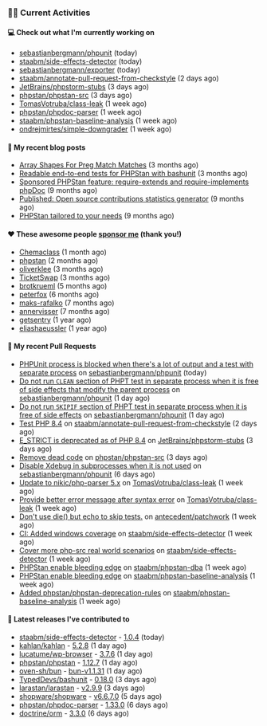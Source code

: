 ### 👨‍💻 Current Activities


#### 💻 Check out what I'm currently working on

- [sebastianbergmann/phpunit](https://github.com/sebastianbergmann/phpunit) (today)
- [staabm/side-effects-detector](https://github.com/staabm/side-effects-detector) (today)
- [sebastianbergmann/exporter](https://github.com/sebastianbergmann/exporter) (today)
- [staabm/annotate-pull-request-from-checkstyle](https://github.com/staabm/annotate-pull-request-from-checkstyle) (2 days ago)
- [JetBrains/phpstorm-stubs](https://github.com/JetBrains/phpstorm-stubs) (3 days ago)
- [phpstan/phpstan-src](https://github.com/phpstan/phpstan-src) (3 days ago)
- [TomasVotruba/class-leak](https://github.com/TomasVotruba/class-leak) (1 week ago)
- [phpstan/phpdoc-parser](https://github.com/phpstan/phpdoc-parser) (1 week ago)
- [staabm/phpstan-baseline-analysis](https://github.com/staabm/phpstan-baseline-analysis) (1 week ago)
- [ondrejmirtes/simple-downgrader](https://github.com/ondrejmirtes/simple-downgrader) (1 week ago)


#### 📜 My recent blog posts

- [Array Shapes For Preg Match Matches](https://staabm.github.io/2024/07/05/array-shapes-for-preg-match-matches.html) (3 months ago)
- [Readable end-to-end tests for PHPStan with bashunit](https://staabm.github.io/2024/06/28/readable-phpstan-end-to-end-tests-with-bashunit.html) (3 months ago)
- [Sponsored PHPStan feature: require-extends and require-implements phpDoc](https://staabm.github.io/2024/01/15/phpstan-require-extends-implements.html) (9 months ago)
- [Published: Open source contributions statistics generator](https://staabm.github.io/2024/01/10/oss-contribs-published.html) (9 months ago)
- [PHPStan tailored to your needs](https://staabm.github.io/2024/01/01/phpstan-customizing.html) (9 months ago)


#### ❤️ These awesome people [sponsor me](https://github.com/sponsors/staabm) (thank you!)

- [Chemaclass](https://github.com/Chemaclass) (1 month ago)
- [phpstan](https://github.com/phpstan) (2 months ago)
- [oliverklee](https://github.com/oliverklee) (3 months ago)
- [TicketSwap](https://github.com/TicketSwap) (3 months ago)
- [brotkrueml](https://github.com/brotkrueml) (5 months ago)
- [peterfox](https://github.com/peterfox) (6 months ago)
- [maks-rafalko](https://github.com/maks-rafalko) (7 months ago)
- [annervisser](https://github.com/annervisser) (7 months ago)
- [getsentry](https://github.com/getsentry) (1 year ago)
- [eliashaeussler](https://github.com/eliashaeussler) (1 year ago)


#### 🔨 My recent Pull Requests

- [PHPUnit process is blocked when there&#39;s a lot of output and a test with separate process](https://github.com/sebastianbergmann/phpunit/pull/6003) on [sebastianbergmann/phpunit](https://github.com/sebastianbergmann/phpunit) (today)
- [Do not run `CLEAN` section of PHPT test in separate process when it is free of side effects that modify the parent process](https://github.com/sebastianbergmann/phpunit/pull/5999) on [sebastianbergmann/phpunit](https://github.com/sebastianbergmann/phpunit) (1 day ago)
- [Do not run `SKIPIF` section of PHPT test in separate process when it is free of side effects](https://github.com/sebastianbergmann/phpunit/pull/5998) on [sebastianbergmann/phpunit](https://github.com/sebastianbergmann/phpunit) (1 day ago)
- [Test PHP 8.4](https://github.com/staabm/annotate-pull-request-from-checkstyle/pull/117) on [staabm/annotate-pull-request-from-checkstyle](https://github.com/staabm/annotate-pull-request-from-checkstyle) (2 days ago)
- [E_STRICT is deprecated as of PHP 8.4](https://github.com/JetBrains/phpstorm-stubs/pull/1681) on [JetBrains/phpstorm-stubs](https://github.com/JetBrains/phpstorm-stubs) (3 days ago)
- [Remove dead code](https://github.com/phpstan/phpstan-src/pull/3575) on [phpstan/phpstan-src](https://github.com/phpstan/phpstan-src) (3 days ago)
- [Disable Xdebug in subprocesses when it is not used](https://github.com/sebastianbergmann/phpunit/pull/5989) on [sebastianbergmann/phpunit](https://github.com/sebastianbergmann/phpunit) (6 days ago)
- [Update to nikic/php-parser 5.x](https://github.com/TomasVotruba/class-leak/pull/47) on [TomasVotruba/class-leak](https://github.com/TomasVotruba/class-leak) (1 week ago)
- [Provide better error message after syntax error](https://github.com/TomasVotruba/class-leak/pull/46) on [TomasVotruba/class-leak](https://github.com/TomasVotruba/class-leak) (1 week ago)
- [Don&#39;t use die() but echo to skip tests.](https://github.com/antecedent/patchwork/pull/168) on [antecedent/patchwork](https://github.com/antecedent/patchwork) (1 week ago)
- [CI: Added windows coverage](https://github.com/staabm/side-effects-detector/pull/13) on [staabm/side-effects-detector](https://github.com/staabm/side-effects-detector) (1 week ago)
- [Cover more php-src real world scenarios](https://github.com/staabm/side-effects-detector/pull/12) on [staabm/side-effects-detector](https://github.com/staabm/side-effects-detector) (1 week ago)
- [PHPStan enable bleeding edge](https://github.com/staabm/phpstan-dba/pull/692) on [staabm/phpstan-dba](https://github.com/staabm/phpstan-dba) (1 week ago)
- [PHPStan enable bleeding edge](https://github.com/staabm/phpstan-baseline-analysis/pull/184) on [staabm/phpstan-baseline-analysis](https://github.com/staabm/phpstan-baseline-analysis) (1 week ago)
- [Added phpstan/phpstan-deprecation-rules](https://github.com/staabm/phpstan-baseline-analysis/pull/183) on [staabm/phpstan-baseline-analysis](https://github.com/staabm/phpstan-baseline-analysis) (1 week ago)


#### 🔭 Latest releases I've contributed to

- [staabm/side-effects-detector](https://github.com/staabm/side-effects-detector) - [1.0.4](https://github.com/staabm/side-effects-detector/releases/tag/1.0.4) (today)
- [kahlan/kahlan](https://github.com/kahlan/kahlan) - [5.2.8](https://github.com/kahlan/kahlan/releases/tag/5.2.8) (1 day ago)
- [lucatume/wp-browser](https://github.com/lucatume/wp-browser) - [3.7.6](https://github.com/lucatume/wp-browser/releases/tag/3.7.6) (1 day ago)
- [phpstan/phpstan](https://github.com/phpstan/phpstan) - [1.12.7](https://github.com/phpstan/phpstan/releases/tag/1.12.7) (1 day ago)
- [oven-sh/bun](https://github.com/oven-sh/bun) - [bun-v1.1.31](https://github.com/oven-sh/bun/releases/tag/bun-v1.1.31) (1 day ago)
- [TypedDevs/bashunit](https://github.com/TypedDevs/bashunit) - [0.18.0](https://github.com/TypedDevs/bashunit/releases/tag/0.18.0) (3 days ago)
- [larastan/larastan](https://github.com/larastan/larastan) - [v2.9.9](https://github.com/larastan/larastan/releases/tag/v2.9.9) (3 days ago)
- [shopware/shopware](https://github.com/shopware/shopware) - [v6.6.7.0](https://github.com/shopware/shopware/releases/tag/v6.6.7.0) (5 days ago)
- [phpstan/phpdoc-parser](https://github.com/phpstan/phpdoc-parser) - [1.33.0](https://github.com/phpstan/phpdoc-parser/releases/tag/1.33.0) (6 days ago)
- [doctrine/orm](https://github.com/doctrine/orm) - [3.3.0](https://github.com/doctrine/orm/releases/tag/3.3.0) (6 days ago)
